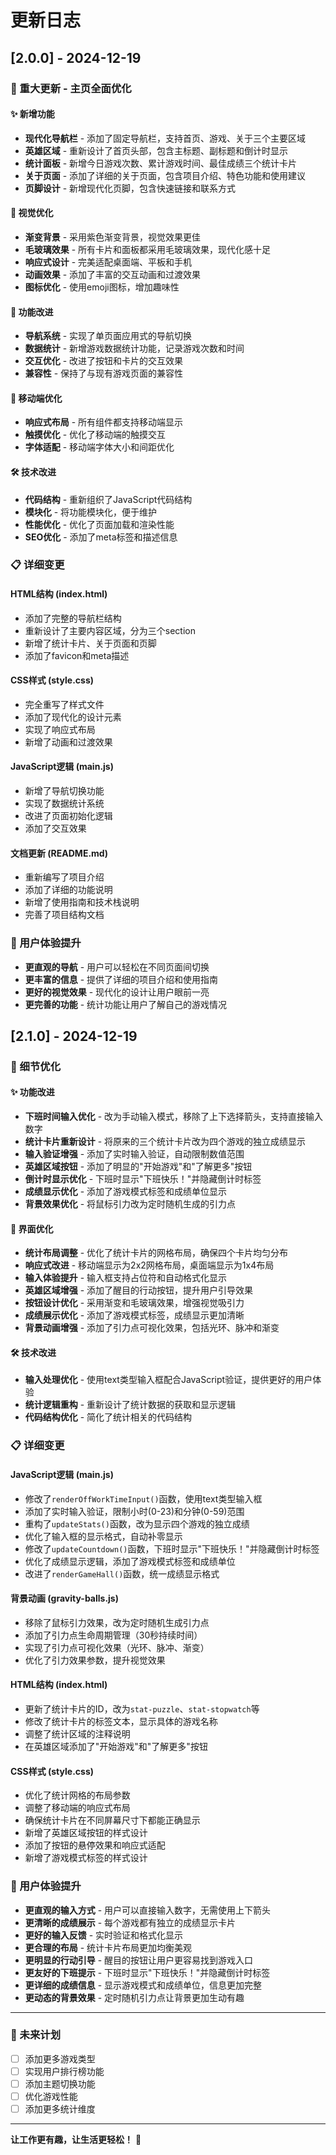 # 更新日志

## [2.0.0] - 2024-12-19

### 🎉 重大更新 - 主页全面优化

#### ✨ 新增功能
- **现代化导航栏** - 添加了固定导航栏，支持首页、游戏、关于三个主要区域
- **英雄区域** - 重新设计了首页头部，包含主标题、副标题和倒计时显示
- **统计面板** - 新增今日游戏次数、累计游戏时间、最佳成绩三个统计卡片
- **关于页面** - 添加了详细的关于页面，包含项目介绍、特色功能和使用建议
- **页脚设计** - 新增现代化页脚，包含快速链接和联系方式

#### 🎨 视觉优化
- **渐变背景** - 采用紫色渐变背景，视觉效果更佳
- **毛玻璃效果** - 所有卡片和面板都采用毛玻璃效果，现代化感十足
- **响应式设计** - 完美适配桌面端、平板和手机
- **动画效果** - 添加了丰富的交互动画和过渡效果
- **图标优化** - 使用emoji图标，增加趣味性

#### 🔧 功能改进
- **导航系统** - 实现了单页面应用式的导航切换
- **数据统计** - 新增游戏数据统计功能，记录游戏次数和时间
- **交互优化** - 改进了按钮和卡片的交互效果
- **兼容性** - 保持了与现有游戏页面的兼容性

#### 📱 移动端优化
- **响应式布局** - 所有组件都支持移动端显示
- **触摸优化** - 优化了移动端的触摸交互
- **字体适配** - 移动端字体大小和间距优化

#### 🛠️ 技术改进
- **代码结构** - 重新组织了JavaScript代码结构
- **模块化** - 将功能模块化，便于维护
- **性能优化** - 优化了页面加载和渲染性能
- **SEO优化** - 添加了meta标签和描述信息

### 📋 详细变更

#### HTML结构 (index.html)
- 添加了完整的导航栏结构
- 重新设计了主要内容区域，分为三个section
- 新增了统计卡片、关于页面和页脚
- 添加了favicon和meta描述

#### CSS样式 (style.css)
- 完全重写了样式文件
- 添加了现代化的设计元素
- 实现了响应式布局
- 新增了动画和过渡效果

#### JavaScript逻辑 (main.js)
- 新增了导航切换功能
- 实现了数据统计系统
- 改进了页面初始化逻辑
- 添加了交互效果

#### 文档更新 (README.md)
- 重新编写了项目介绍
- 添加了详细的功能说明
- 新增了使用指南和技术栈说明
- 完善了项目结构文档

### 🎯 用户体验提升
- **更直观的导航** - 用户可以轻松在不同页面间切换
- **更丰富的信息** - 提供了详细的项目介绍和使用指南
- **更好的视觉效果** - 现代化的设计让用户眼前一亮
- **更完善的功能** - 统计功能让用户了解自己的游戏情况

## [2.1.0] - 2024-12-19

### 🔧 细节优化

#### ✨ 功能改进
- **下班时间输入优化** - 改为手动输入模式，移除了上下选择箭头，支持直接输入数字
- **统计卡片重新设计** - 将原来的三个统计卡片改为四个游戏的独立成绩显示
- **输入验证增强** - 添加了实时输入验证，自动限制数值范围
- **英雄区域按钮** - 添加了明显的"开始游戏"和"了解更多"按钮
- **倒计时显示优化** - 下班时显示"下班快乐！"并隐藏倒计时标签
- **成绩显示优化** - 添加了游戏模式标签和成绩单位显示
- **背景效果优化** - 将鼠标引力改为定时随机生成的引力点

#### 🎨 界面优化
- **统计布局调整** - 优化了统计卡片的网格布局，确保四个卡片均匀分布
- **响应式改进** - 移动端显示为2x2网格布局，桌面端显示为1x4布局
- **输入体验提升** - 输入框支持占位符和自动格式化显示
- **英雄区域增强** - 添加了醒目的行动按钮，提升用户引导效果
- **按钮设计优化** - 采用渐变和毛玻璃效果，增强视觉吸引力
- **成绩展示优化** - 添加了游戏模式标签，成绩显示更加清晰
- **背景动画增强** - 添加了引力点可视化效果，包括光环、脉冲和渐变

#### 🛠️ 技术改进
- **输入处理优化** - 使用text类型输入框配合JavaScript验证，提供更好的用户体验
- **统计逻辑重构** - 重新设计了统计数据的获取和显示逻辑
- **代码结构优化** - 简化了统计相关的代码结构

### 📋 详细变更

#### JavaScript逻辑 (main.js)
- 修改了`renderOffWorkTimeInput()`函数，使用text类型输入框
- 添加了实时输入验证，限制小时(0-23)和分钟(0-59)范围
- 重构了`updateStats()`函数，改为显示四个游戏的独立成绩
- 优化了输入框的显示格式，自动补零显示
- 修改了`updateCountdown()`函数，下班时显示"下班快乐！"并隐藏倒计时标签
- 优化了成绩显示逻辑，添加了游戏模式标签和成绩单位
- 改进了`renderGameHall()`函数，统一成绩显示格式

#### 背景动画 (gravity-balls.js)
- 移除了鼠标引力效果，改为定时随机生成引力点
- 添加了引力点生命周期管理（30秒持续时间）
- 实现了引力点可视化效果（光环、脉冲、渐变）
- 优化了引力效果参数，提升视觉效果

#### HTML结构 (index.html)
- 更新了统计卡片的ID，改为`stat-puzzle`、`stat-stopwatch`等
- 修改了统计卡片的标签文本，显示具体的游戏名称
- 调整了统计区域的注释说明
- 在英雄区域添加了"开始游戏"和"了解更多"按钮

#### CSS样式 (style.css)
- 优化了统计网格的布局参数
- 调整了移动端的响应式布局
- 确保统计卡片在不同屏幕尺寸下都能正确显示
- 新增了英雄区域按钮的样式设计
- 添加了按钮的悬停效果和响应式适配
- 新增了游戏模式标签的样式设计

### 🎯 用户体验提升
- **更直观的输入方式** - 用户可以直接输入数字，无需使用上下箭头
- **更清晰的成绩展示** - 每个游戏都有独立的成绩显示卡片
- **更好的输入反馈** - 实时验证和格式化显示
- **更合理的布局** - 统计卡片布局更加均衡美观
- **更明显的行动引导** - 醒目的按钮让用户更容易找到游戏入口
- **更友好的下班提示** - 下班时显示"下班快乐！"并隐藏倒计时标签
- **更详细的成绩信息** - 显示游戏模式和成绩单位，信息更加完整
- **更动态的背景效果** - 定时随机引力点让背景更加生动有趣

---

### 🔮 未来计划
- [ ] 添加更多游戏类型
- [ ] 实现用户排行榜功能
- [ ] 添加主题切换功能
- [ ] 优化游戏性能
- [ ] 添加更多统计维度

---

**让工作更有趣，让生活更轻松！** 🎉 